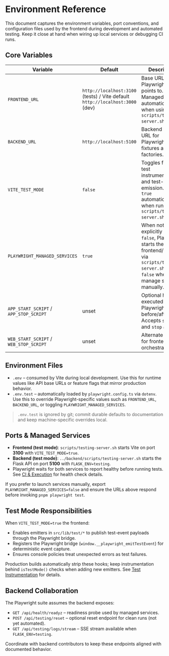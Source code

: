 # Environment Reference

This document captures the environment variables, port conventions, and configuration files used by the frontend during development and automated testing. Keep it close at hand when wiring up local services or debugging CI runs.

## Core Variables

| Variable | Default | Description |
| --- | --- | --- |
| `FRONTEND_URL` | `http://localhost:3100` (tests) / Vite default `http://localhost:3000` (dev) | Base URL the Playwright suite points to. Managed automatically when using `scripts/testing-server.sh`. |
| `BACKEND_URL` | `http://localhost:5100` | Backend base URL for Playwright fixtures and API factories. |
| `VITE_TEST_MODE` | `false` | Toggles frontend test instrumentation and test-event emission. Set to `true` automatically when running `scripts/testing-server.sh`. |
| `PLAYWRIGHT_MANAGED_SERVICES` | `true` | When not explicitly set to `false`, Playwright starts the frontend/backend via `scripts/testing-server.sh`. Set to `false` when you manage servers manually. |
| `APP_START_SCRIPT` / `APP_STOP_SCRIPT` | unset | Optional hook executed by Playwright before/after tests. Accepts `start` and `stop` args. |
| `WEB_START_SCRIPT` / `WEB_STOP_SCRIPT` | unset | Alternate hook for frontend orchestration. |

## Environment Files

- `.env` – consumed by Vite during local development. Use this for runtime values like API base URLs or feature flags that mirror production behavior.
- `.env.test` – automatically loaded by `playwright.config.ts` via `dotenv`. Use this to override Playwright-specific values such as `FRONTEND_URL`, `BACKEND_URL`, or toggling `PLAYWRIGHT_MANAGED_SERVICES`.

> `.env.test` is ignored by git; commit durable defaults to documentation and keep machine-specific overrides local.

## Ports & Managed Services

- **Frontend (test mode)**: `scripts/testing-server.sh` starts Vite on port **3100** with `VITE_TEST_MODE=true`.
- **Backend (test mode)**: `../backend/scripts/testing-server.sh` starts the Flask API on port **5100** with `FLASK_ENV=testing`.
- Playwright waits for both services to report healthy before running tests. See [CI & Execution](./testing/ci_and_execution.md) for health check details.

If you prefer to launch services manually, export `PLAYWRIGHT_MANAGED_SERVICES=false` and ensure the URLs above respond before invoking `pnpm playwright test`.

## Test Mode Responsibilities

When `VITE_TEST_MODE=true` the frontend:
- Enables emitters in `src/lib/test/*` to publish test-event payloads through the Playwright bridge.
- Registers the Playwright bridge (`window.__playwright_emitTestEvent`) for deterministic event capture.
- Ensures console policies treat unexpected errors as test failures.

Production builds automatically strip these hooks; keep instrumentation behind `isTestMode()` checks when adding new emitters. See [Test Instrumentation](./architecture/test_instrumentation.md) for details.

## Backend Collaboration

The Playwright suite assumes the backend exposes:
- `GET /api/health/readyz` – readiness probe used by managed services.
- `POST /api/testing/reset` – optional reset endpoint for clean runs (not yet automated).
- `GET /api/testing/logs/stream` – SSE stream available when `FLASK_ENV=testing`.

Coordinate with backend contributors to keep these endpoints aligned with documented behavior.
